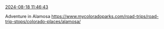 [2024-08-18 11:46:43](https://mstdn.social/@hill_wanderer/112982858399020127)

Adventure in Alamosa <a href="https://www.mycoloradoparks.com/road-trips/road-trip-stops/colorado-places/alamosa/" target="_blank" rel="nofollow noopener noreferrer" translate="no">https://www.mycoloradoparks.com/road-trips/road-trip-stops/colorado-places/alamosa/</a>
